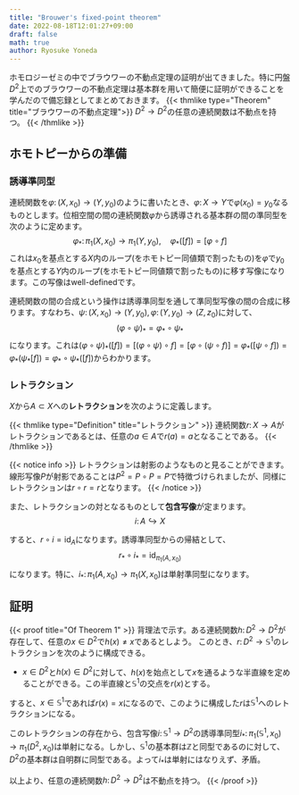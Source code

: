 ```yaml
---
title: "Brouwer's fixed-point theorem"
date: 2022-08-18T12:01:27+09:00
draft: false
math: true
author: Ryosuke Yoneda
---
```

ホモロジーゼミの中でブラウワーの不動点定理の証明が出てきました。特に円盤$D^{2}$上でのブラウワーの不動点定理は基本群を用いて簡便に証明ができることを学んだので備忘録としてまとめておきます。
{{< thmlike type="Theorem" title="ブラウワーの不動点定理">}}
$D^{2}\to D^{2}$の任意の連続関数は不動点を持つ。
{{< /thmlike >}}

## ホモトピーからの準備

### 誘導準同型
連続関数を$\varphi\colon(X,x_{0})\to(Y,y_{0})$のように書いたとき、$\varphi\colon X\to Y$で$\varphi(x_{0})=y_{0}$なるものとします。位相空間の間の連続関数$\varphi$から誘導される基本群の間の準同型を次のように定めます。
$$
\varphi_{\ast}\colon \pi_{1}(X,x_{0})\to\pi_{1}(Y,y_{0}),\quad\varphi_{\ast}([f])=[\varphi\circ f]
$$
これは$x_{0}$を基点とする$X$内のループ(をホモトピー同値類で割ったもの)を$\varphi$で$y_{0}$を基点とする$Y$内のループ(をホモトピー同値類で割ったもの)に移す写像になります。この写像はwell-definedです。

連続関数の間の合成という操作は誘導準同型を通して準同型写像の間の合成に移ります。すなわち、$\psi\colon(X,x_{0})\to(Y,y_{0}),\varphi\colon(Y,y_{0})\to(Z,z_{0})$に対して、
$$
(\varphi\circ\psi) _ {\ast}=\varphi_{\ast}\circ\psi_{\ast}
$$
になります。これは$(\varphi\circ\psi) _ {\ast}([f])=[(\varphi\circ\psi)\circ f]=[\varphi \circ (\psi \circ f)]=\varphi_{\ast}([\psi \circ f])=\varphi_{\ast}(\psi_{\ast}[f])=\varphi_{\ast}\circ\psi_{\ast}([f])$からわかります。

### レトラクション
$X$から$A\subset X$への**レトラクション**を次のように定義します。

{{< thmlike type="Definition" title="レトラクション" >}}
連続関数$r\colon X\to A$がレトラクションであるとは、任意の$a\in A$で$r(a)=a$となることである。
{{< /thmlike >}}

{{< notice info >}}
レトラクションは射影のようなものと見ることができます。線形写像$P$が射影であることは$P^{2}=P\circ P=P$で特徴づけられましたが、同様にレトラクションは$r\circ r=r$となります。
{{< /notice >}}

また、レトラクションの対となるものとして**包含写像**が定まります。
$$
i\colon A\hookrightarrow X
$$

すると、$r\circ i=\mathrm{id} _ {A}$になります。誘導準同型からの帰結として、
$$
r_{\ast}\circ i_{\ast}=\mathrm{id} _ {\pi _ {1}(A,x_{0})}
$$
になります。特に、$i_{\ast}\colon\pi_{1}(A,x_{0})\to\pi_{1}(X,x_{0})$は単射準同型になります。

## 証明

{{< proof title="Of Theorem 1" >}}
背理法で示す。ある連続関数$h\colon D^{2}\to D^{2}$が存在して、任意の$x\in D^{2}$で$h(x)\ne x$であるとしよう。
このとき、$r\colon D^{2}\to\mathbb{S}^{1}$のレトラクションを次のように構成できる。

- $x\in D^{2}$と$h(x)\in D^{2}$に対して、$h(x)$を始点として$x$を通るような半直線を定めることができる。この半直線と$\mathbb{S}^{1}$の交点を$r(x)$とする。

すると、$x\in\mathbb{S}^{1}$であれば$r(x)=x$になるので、このように構成した$r$は$\mathbb{S}^{1}$へのレトラクションになる。

このレトラクションの存在から、包含写像$i\colon\mathbb{S}^{1}\to D^{2}$の誘導準同型$i_{\ast}\colon \pi_{1}(\mathbb{S}^{1},x_{0})\to \pi_{1}(D^{2},x_{0})$は単射になる。しかし、$\mathbb{S}^{1}$の基本群は$\mathbb{Z}$と同型であるのに対して、$D^{2}$の基本群は自明群に同型である。よって$i_{\ast}$は単射にはなりえず、矛盾。

以上より、任意の連続関数$h\colon D^{2}\to D^{2}$は不動点を持つ。
{{< /proof >}}